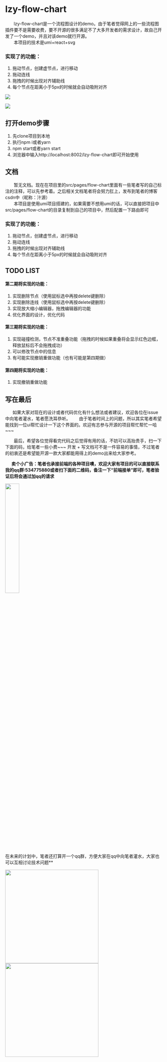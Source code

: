 # lzy-flow-chart

&nbsp;&nbsp;&nbsp;&nbsp;&nbsp;&nbsp;&nbsp;lzy-flow-chart是一个流程图设计的demo。由于笔者觉得网上的一些流程图插件要不是需要收费，要不开源的很多满足不了大多开发者的需求设计，故自己开发了一个demo，并且对该demo就行开源。
<br/>&nbsp;&nbsp;&nbsp;&nbsp;&nbsp;&nbsp;&nbsp;本项目的技术是umi+react+svg

### 实现了的功能：
1. 拖动节点，创建虚节点，进行移动
2. 拖动连线
3. 拖拽的时候出现对齐辅助线
4. 每个节点在距离小于5px的时候就会自动吸附对齐

![](https://github.com/zhiyuan3458/lzy-flow-chart/blob/master/%E6%95%88%E6%9E%9C%E5%9B%BEgif/1.gif?raw=true)

![](https://github.com/zhiyuan3458/lzy-flow-chart/blob/master/%E6%95%88%E6%9E%9C%E5%9B%BEgif/2.gif?raw=true)

## 打开demo步骤
1. 先clone项目到本地
2. 执行npm i或者yarn
3. npm start或者yarn start
4. 浏览器中输入http://localhost:8002/lzy-flow-chart即可开始使用

## 文档
&nbsp;&nbsp;&nbsp;&nbsp;&nbsp;&nbsp;&nbsp;暂无文档。现在在项目里的src/pages/flow-chart里面有一些笔者写的自己标注的注释，可以先参考着。之后相关文档笔者将会努力肛上，发布到笔者的博客csdn中（昵称：汁源）
<br />&nbsp;&nbsp;&nbsp;&nbsp;&nbsp;&nbsp;&nbsp;本项目是使用umi项目搭建的，如果需要不想用umi的话，可以直接把项目中src/pages/flow-chart的目录复制到自己的项目中，然后配置一下路由即可
### 实现了的功能：
1. 拖动节点，创建虚节点，进行移动
2. 拖动连线
3. 拖拽的时候出现对齐辅助线
4. 每个节点在距离小于5px的时候就会自动吸附对齐
	   
## TODO LIST
#### 第二期将实现的功能：
1. 实现删除节点（使用鼠标选中再按delete键删除）
2. 实现删除连线（使用鼠标选中再按delete键删除）
3. 实现放大缩小编辑器，拖拽编辑器的功能
4. 优化界面的设计，优化代码

#### 第三期将实现的功能：
1. 实现碰撞检测，节点不准重叠功能（拖拽的时候如果重叠将会显示红色边框，释放鼠标后不会拖拽成功）
2. 可以修改节点中的信息
3. 有可能实现撤销重做功能（也有可能是第四期做）

#### 第四期将实现的功能：
1. 实现撤销重做功能

## 写在最后
  &nbsp;&nbsp;&nbsp;&nbsp;&nbsp;&nbsp;如果大家对现在的设计或者代码优化有什么想法或者建议，欢迎各位在issue中向笔者灌水，笔者愿洗耳恭听。
  &nbsp;&nbsp;&nbsp;&nbsp;&nbsp;&nbsp;由于笔者时间上的问题，所以其实笔者希望能找到一位ui帮忙设计一下这个界面的。欢迎有志参与开源的项目帮忙帮忙一哈~~~

&nbsp;&nbsp;&nbsp;&nbsp;&nbsp;&nbsp; 最后，希望各位觉得看完代码之后觉得有用的话，不妨可以高抬贵手，扫一下下面的码，给笔者一些小费~~~
 开发 + 写文档可不是一件容易的事情，不过笔者的初衷还是希望能开源一款大家都能用得上的demo出来给大家参考。

**&nbsp;&nbsp;&nbsp;&nbsp;&nbsp;&nbsp;卖个小广告：笔者也承接前端的各种项目噢，欢迎大家有项目的可以直接联系我的qq群:534775880或者扫下面的二维码，备注一下“前端接单”即可，笔者验证后将会通过加qq的请求**

<image width="30%" src="https://github.com/zhiyuan3458/lzy-flow-chart/blob/master/%E6%95%88%E6%9E%9C%E5%9B%BEgif/qq.jpg?raw=true" />

在未来的计划中，笔者还打算开一个qq群，方便大家在qq中向笔者灌水，大家也可以互相讨论技术问题**

<img width="300" src="https://www.showdoc.com.cn/server/api/attachment/visitfile/sign/6603543b05c29f6ea5b0cbe98c7bb7b8" />
        
<img width="300" src="https://www.showdoc.com.cn/server/api/attachment/visitfile/sign/04b5b74729ecf62f338faf3b90f32d10" />
